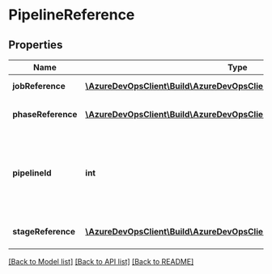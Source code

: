 # PipelineReference

## Properties
Name | Type | Description | Notes
------------ | ------------- | ------------- | -------------
**jobReference** | [**\AzureDevOpsClient\Build\AzureDevOpsClient\Build\Model\JobReference**](JobReference.md) | Reference of the job | [optional] 
**phaseReference** | [**\AzureDevOpsClient\Build\AzureDevOpsClient\Build\Model\PhaseReference**](PhaseReference.md) | Reference of the phase. | [optional] 
**pipelineId** | **int** | Reference of the pipeline with which this pipeline instance is related. | [optional] 
**stageReference** | [**\AzureDevOpsClient\Build\AzureDevOpsClient\Build\Model\StageReference**](StageReference.md) | Reference of the stage. | [optional] 

[[Back to Model list]](../README.md#documentation-for-models) [[Back to API list]](../README.md#documentation-for-api-endpoints) [[Back to README]](../README.md)


